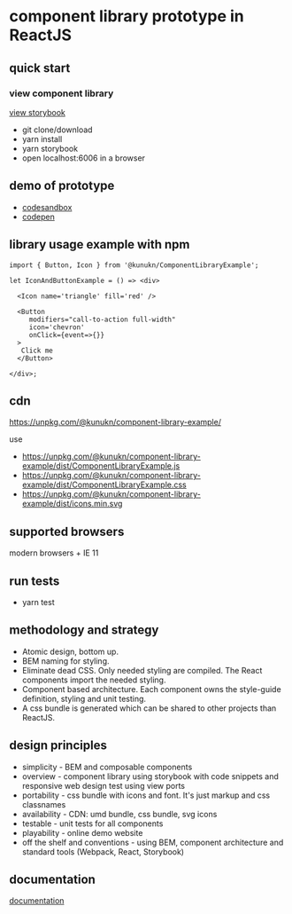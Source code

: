 # component library prototype in ReactJS

## quick start

### view component library

[view storybook](https://kunukn.github.io/component-library-example/)

* git clone/download
* yarn install
* yarn storybook
* open localhost:6006 in a browser

## demo of prototype

* [codesandbox](https://codesandbox.io/s/z608vy6o4x)
* [codepen](https://codepen.io/kunukn/pen/46145b9ae7d2c2aaa34c72fe12e2305f)



## library usage example with npm

```
import { Button, Icon } from '@kunukn/ComponentLibraryExample';

let IconAndButtonExample = () => <div>

  <Icon name='triangle' fill='red' />

  <Button
     modifiers="call-to-action full-width"
     icon='chevron'
     onClick={event=>{}}
  >
   Click me
  </Button>

</div>;
```

## cdn

https://unpkg.com/@kunukn/component-library-example/

use
* https://unpkg.com/@kunukn/component-library-example/dist/ComponentLibraryExample.js
* https://unpkg.com/@kunukn/component-library-example/dist/ComponentLibraryExample.css
* https://unpkg.com/@kunukn/component-library-example/dist/icons.min.svg

## supported browsers
modern browsers + IE 11


## run tests

* yarn test

## methodology and strategy

* Atomic design, bottom up.
* BEM naming for styling.
* Eliminate dead CSS. Only needed styling are compiled. The React components import the needed styling.
* Component based architecture. Each component owns the style-guide definition, styling and unit testing.
* A css bundle is generated which can be shared to other projects than ReactJS.

## design principles

* simplicity - BEM and composable components
* overview - component library using storybook with code snippets and responsive web design test using view ports
* portability - css bundle with icons and font. It's just markup and css classnames
* availability - CDN: umd bundle, css bundle, svg icons
* testable - unit tests for all components
* playability - online demo website
* off the shelf and conventions - using BEM, component architecture and standard tools (Webpack, React, Storybook)

## documentation

[documentation](/docs/index.md)

